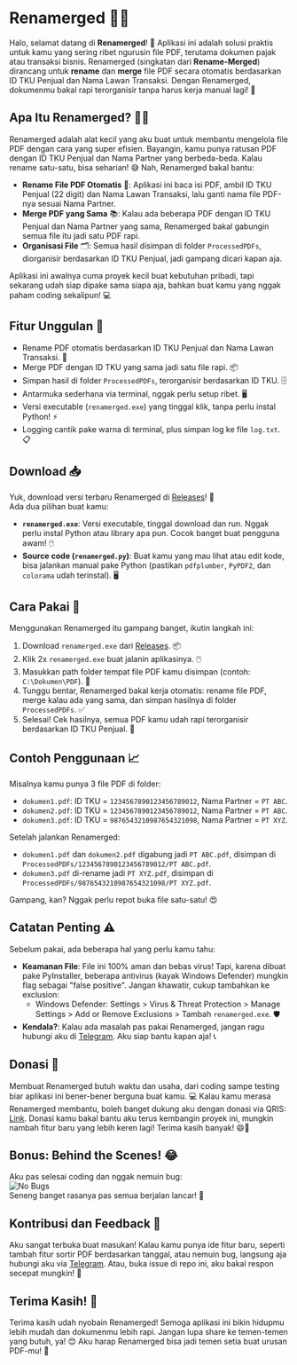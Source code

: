 # Renamerged 📜✨

Halo, selamat datang di **Renamerged**! 🎉 Aplikasi ini adalah solusi praktis untuk kamu yang sering ribet ngurusin file PDF, terutama dokumen pajak atau transaksi bisnis. Renamerged (singkatan dari **Rename-Merged**) dirancang untuk **rename** dan **merge** file PDF secara otomatis berdasarkan ID TKU Penjual dan Nama Lawan Transaksi. Dengan Renamerged, dokumenmu bakal rapi terorganisir tanpa harus kerja manual lagi! 🚀

## Apa Itu Renamerged? 🤔💡
Renamerged adalah alat kecil yang aku buat untuk membantu mengelola file PDF dengan cara yang super efisien. Bayangin, kamu punya ratusan PDF dengan ID TKU Penjual dan Nama Partner yang berbeda-beda. Kalau rename satu-satu, bisa seharian! 😅 Nah, Renamerged bakal bantu:  
- **Rename File PDF Otomatis** 📝: Aplikasi ini baca isi PDF, ambil ID TKU Penjual (22 digit) dan Nama Lawan Transaksi, lalu ganti nama file PDF-nya sesuai Nama Partner.  
- **Merge PDF yang Sama** 📚: Kalau ada beberapa PDF dengan ID TKU Penjual dan Nama Partner yang sama, Renamerged bakal gabungin semua file itu jadi satu PDF rapi.  
- **Organisasi File** 🗂️: Semua hasil disimpan di folder `ProcessedPDFs`, diorganisir berdasarkan ID TKU Penjual, jadi gampang dicari kapan aja.  

Aplikasi ini awalnya cuma proyek kecil buat kebutuhan pribadi, tapi sekarang udah siap dipake sama siapa aja, bahkan buat kamu yang nggak paham coding sekalipun! 💻

## Fitur Unggulan 🌟
- Rename PDF otomatis berdasarkan ID TKU Penjual dan Nama Lawan Transaksi. 📂  
- Merge PDF dengan ID TKU yang sama jadi satu file rapi. 📦  
- Simpan hasil di folder `ProcessedPDFs`, terorganisir berdasarkan ID TKU. 🗄️  
- Antarmuka sederhana via terminal, nggak perlu setup ribet. 🖥️  
- Versi executable (`renamerged.exe`) yang tinggal klik, tanpa perlu instal Python! ⚡  
- Logging cantik pake warna di terminal, plus simpan log ke file `log.txt`. 📋  

## Download 📥
Yuk, download versi terbaru Renamerged di [Releases](https://github.com/ssyahbandi/PDF_Renamer/releases)! 🎁  
Ada dua pilihan buat kamu:  
- **`renamerged.exe`**: Versi executable, tinggal download dan run. Nggak perlu instal Python atau library apa pun. Cocok banget buat pengguna awam! 🖱️  
- **Source code (`renamerged.py`)**: Buat kamu yang mau lihat atau edit kode, bisa jalankan manual pake Python (pastikan `pdfplumber`, `PyPDF2`, dan `colorama` udah terinstal). 🖥️  

## Cara Pakai 🚀
Menggunakan Renamerged itu gampang banget, ikutin langkah ini:  
1. Download `renamerged.exe` dari [Releases](https://github.com/ssyahbandi/PDF_Renamer/releases). 📦  
2. Klik 2x `renamerged.exe` buat jalanin aplikasinya. 🖱️  
3. Masukkan path folder tempat file PDF kamu disimpan (contoh: `C:\Dokumen\PDF`). 📂  
4. Tunggu bentar, Renamerged bakal kerja otomatis: rename file PDF, merge kalau ada yang sama, dan simpan hasilnya di folder `ProcessedPDFs`. ✅  
5. Selesai! Cek hasilnya, semua PDF kamu udah rapi terorganisir berdasarkan ID TKU Penjual. 🎉  

## Contoh Penggunaan 📈
Misalnya kamu punya 3 file PDF di folder:  
- `dokumen1.pdf`: ID TKU = `1234567890123456789012`, Nama Partner = `PT ABC`.  
- `dokumen2.pdf`: ID TKU = `1234567890123456789012`, Nama Partner = `PT ABC`.  
- `dokumen3.pdf`: ID TKU = `9876543210987654321098`, Nama Partner = `PT XYZ`.  

Setelah jalankan Renamerged:  
- `dokumen1.pdf` dan `dokumen2.pdf` digabung jadi `PT ABC.pdf`, disimpan di `ProcessedPDFs/1234567890123456789012/PT ABC.pdf`.  
- `dokumen3.pdf` di-rename jadi `PT XYZ.pdf`, disimpan di `ProcessedPDFs/9876543210987654321098/PT XYZ.pdf`.  

Gampang, kan? Nggak perlu repot buka file satu-satu! 😍

## Catatan Penting ⚠️
Sebelum pakai, ada beberapa hal yang perlu kamu tahu:  
- **Keamanan File**: File ini 100% aman dan bebas virus! Tapi, karena dibuat pake PyInstaller, beberapa antivirus (kayak Windows Defender) mungkin flag sebagai "false positive". Jangan khawatir, cukup tambahkan ke exclusion:  
  - Windows Defender: Settings > Virus & Threat Protection > Manage Settings > Add or Remove Exclusions > Tambah `renamerged.exe`. 🛡️  
- **Kendala?**: Kalau ada masalah pas pakai Renamerged, jangan ragu hubungi aku di [Telegram](https://t.me/ssyahbandi). Aku siap bantu kapan aja! 📞  

## Donasi 🎁
Membuat Renamerged butuh waktu dan usaha, dari coding sampe testing biar aplikasi ini bener-bener berguna buat kamu. 💻 Kalau kamu merasa Renamerged membantu, boleh banget dukung aku dengan donasi via QRIS: [Link](https://bit.ly/kiyuris). Donasi kamu bakal bantu aku terus kembangin proyek ini, mungkin nambah fitur baru yang lebih keren lagi! Terima kasih banyak! 😄💖

## Bonus: Behind the Scenes! 😂
Aku pas selesai coding dan nggak nemuin bug:  
![No Bugs](https://github.com/user-attachments/assets/dd877119-bbbb-45af-a974-0e74610ac478)  
Seneng banget rasanya pas semua berjalan lancar! 🎈

## Kontribusi dan Feedback 🙌
Aku sangat terbuka buat masukan! Kalau kamu punya ide fitur baru, seperti tambah fitur sortir PDF berdasarkan tanggal, atau nemuin bug, langsung aja hubungi aku via [Telegram](https://t.me/ssyahbandi). Atau, buka issue di repo ini, aku bakal respon secepat mungkin! 🚀

## Terima Kasih! 💖
Terima kasih udah nyobain Renamerged! Semoga aplikasi ini bikin hidupmu lebih mudah dan dokumenmu lebih rapi. Jangan lupa share ke temen-temen yang butuh, ya! 😊 Aku harap Renamerged bisa jadi temen setia buat urusan PDF-mu! 🌟
